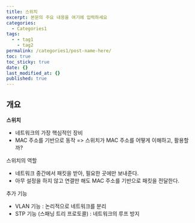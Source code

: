 ```yaml
---
title: 스위치
excerpt: 본문의 주요 내용을 여기에 입력하세요
categories:
  - Categories1
tags:
  - - tag1
    - tag2
permalink: /categories1/post-name-here/
toc: true
toc_sticky: true
date: {}
last_modified_at: {}
published: true
---
```


## 개요
**스위치**
* 네트워크의 가장 핵심적인 장비
* MAC 주소를 기반으로 동작 => 스위치가 MAC 주소를 어떻게 이해하고, 활용할까?

스위치의 역할
* 네트워크 중간에서 패킷을 받아, 필요한 곳에만 보내준다.
* 아무 설정을 하지 않고 연결만 해도 MAC 주소를 기반으로 패킷을 전달한다.

추가 기능
* VLAN 기능 : 논리적으로 네트워크를 분리
* STP 기능 (스패닝 트리 프로토콜) : 네트워크의 루프 방지


